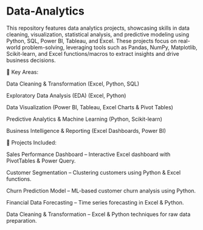 # Data-Analytics
This repository features data analytics projects, showcasing skills in data cleaning, visualization, statistical analysis, and predictive modeling using Python, SQL, Power BI, Tableau, and Excel. These projects focus on real-world problem-solving, leveraging tools such as Pandas, NumPy, Matplotlib, Scikit-learn, and Excel functions/macros to extract insights and drive business decisions.

🔹 Key Areas:

Data Cleaning & Transformation (Excel, Python, SQL)

Exploratory Data Analysis (EDA) (Excel, Python)

Data Visualization (Power BI, Tableau, Excel Charts & Pivot Tables)

Predictive Analytics & Machine Learning (Python, Scikit-learn)

Business Intelligence & Reporting (Excel Dashboards, Power BI)

📂 Projects Included:

Sales Performance Dashboard – Interactive Excel dashboard with PivotTables & Power Query.

Customer Segmentation – Clustering customers using Python & Excel functions.

Churn Prediction Model – ML-based customer churn analysis using Python.

Financial Data Forecasting – Time series forecasting in Excel & Python.

Data Cleaning & Transformation – Excel & Python techniques for raw data preparation.
